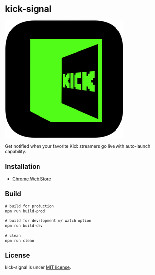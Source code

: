 # kick-signal

<img src="./docs/images/icon384.png" alt="icon">

Get notified when your favorite Kick streamers go live with auto-launch capability.

## Installation

* [Chrome Web Store]()

## Build

```shell
# build for production
npm run build-prod

# build for development w/ watch option
npm run build-dev

# clean
npm run clean
```

## License

kick-signal is under [MIT license](https://en.wikipedia.org/wiki/MIT_License).
